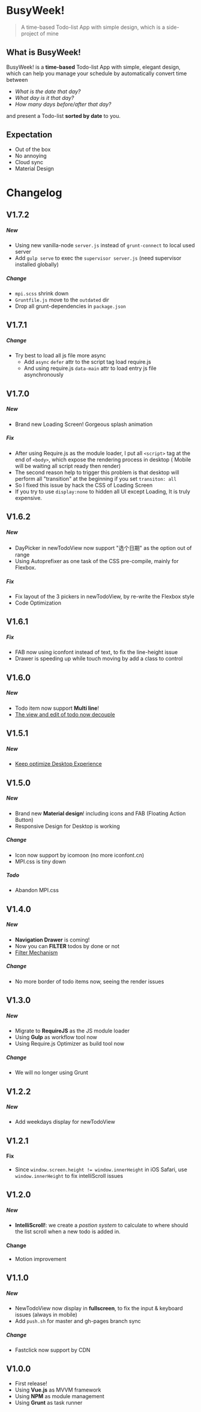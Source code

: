 # BusyWeek! 

> A time-based Todo-list App with simple design, which is a side-project of mine


## What is BusyWeek!

BusyWeek! is a **time-based** Todo-list App with simple, elegant design, which can help you manage your schedule by automatically convert time between 

- *What is the date that day?* 
- *What day is it that day?* 
- *How many days before/after that day?*

and present a Todo-list **sorted by date** to you.


## Expectation


* Out of the box
* No annoying
* Cloud sync
* Material Design


# Changelog


## V1.7.2


##### New

* Using new vanilla-node `server.js` instead of `grunt-connect` to local used server
* Add `gulp serve` to exec the `supervisor server.js` (need supervisor installed globally)

##### Change

* `mpi.scss` shrink down
* `Gruntfile.js` move to the `outdated` dir
* Drop all grunt-dependencies in `package.json`



## V1.7.1

##### Change

* Try best to load all js file more async
    * Add `async` `defer` attr to the script tag load require.js
    * And using require.js `data-main` attr to load entry js file asynchronously



## V1.7.0

##### New

* Brand new Loading Screen! Gorgeous splash animation

##### Fix

* After using Require.js as the module loader, I put all `<script>` tag at the end of `<body>`, which expose the rendering process in desktop ( Mobile will be waiting all script ready then render)
* The second reason help to trigger this problem is that desktop will perform all "transition" at the beginning if you set `transiton: all`
* So I fixed this issue by hack the CSS of Loading Screen
* If you try to use `display:none` to hidden all UI except Loading, It is truly expensive. 



## V1.6.2

##### New

* DayPicker in newTodoView now support "选个日期" as the option out of range
* Using Autoprefixer as one task of the CSS pre-compile, mainly for Flexbox. 

##### Fix

* Fix layout of the 3 pickers in newTodoView, by re-write the Flexbox style
* Code Optimization



## V1.6.1

##### Fix

* FAB now using iconfont instead of text, to fix the line-height issue
* Drawer is speeding up while touch moving by add a class to control



## V1.6.0

##### New

* Todo item now support **Multi line**!
* [The view and edit of todo now decouple](https://github.com/Huxpro/BusyWeek/commit/55af7edf24fc7571952b17d1e5683ea45a3b8dce)



## V1.5.1

##### New

* [Keep optimize Desktop Experience](https://github.com/Huxpro/BusyWeek/commit/3ab63ceb90b5438a71447611785161e7196aee44)



## V1.5.0

##### New

* Brand new **Material design**! including icons and FAB (Floating Action Button)
* Responsive Design for Desktop is working

##### Change

* Icon now support by icomoon (no more iconfont.cn)
* MPI.css is tiny down

##### Todo

* Abandon MPI.css



## V1.4.0

##### New

* **Navigation Drawer** is coming!
* Now you can **FILTER** todos by done or not
* [Filter Mechanism](https://github.com/Huxpro/BusyWeek/commit/73de11a8875ca649adb3542965e335363aba9ef7)

##### Change

* No more border of todo items now, seeing the render issues



## V1.3.0

##### New

* Migrate to **RequireJS** as the JS module loader
* Using **Gulp** as workflow tool now
* Using Require.js Optimizer as build tool now

##### Change

* We will no longer using Grunt



## V1.2.2

##### New

* Add weekdays display for newTodoView


## V1.2.1

#### Fix

* Since `window.screen.height != window.innerHeight` in iOS Safari, use `window.innerHeight` to fix intelliScroll issues

## V1.2.0

##### New

* **IntelliScroll!**: we create a *postion system* to calculate to where should the list scroll when a new todo is added in.

#### Change

* Motion improvement


## V1.1.0

##### New

* NewTodoView now display in **fullscreen**, to fix the input & keyboard issues (always in mobile)
* Add `push.sh` for master and gh-pages branch sync

##### Change

* Fastclick now support by CDN

## V1.0.0

* First release!
* Using **Vue.js** as MVVM framework
* Using **NPM** as module management
* Using **Grunt** as task runner
